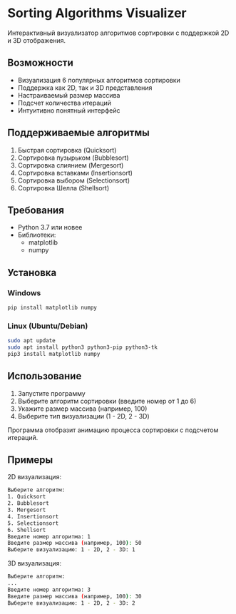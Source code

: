 # Sorting Algorithms Visualizer
Интерактивный визуализатор алгоритмов сортировки с поддержкой 2D и 3D отображения.

## Возможности

- Визуализация 6 популярных алгоритмов сортировки
- Поддержка как 2D, так и 3D представления
- Настраиваемый размер массива
- Подсчет количества итераций
- Интуитивно понятный интерфейс

## Поддерживаемые алгоритмы

1. Быстрая сортировка (Quicksort)
2. Сортировка пузырьком (Bubblesort)
3. Сортировка слиянием (Mergesort)
4. Сортировка вставками (Insertionsort)
5. Сортировка выбором (Selectionsort)
6. Сортировка Шелла (Shellsort)

## Требования

- Python 3.7 или новее
- Библиотеки:
  - matplotlib
  - numpy

## Установка

### Windows
```bash
pip install matplotlib numpy
```

### Linux (Ubuntu/Debian)
```bash
sudo apt update
sudo apt install python3 python3-pip python3-tk
pip3 install matplotlib numpy
```

## Использование

1. Запустите программу
2. Выберите алгоритм сортировки (введите номер от 1 до 6)
3. Укажите размер массива (например, 100)
4. Выберите тип визуализации (1 - 2D, 2 - 3D)

Программа отобразит анимацию процесса сортировки с подсчетом итераций.

## Примеры

2D визуализация:
```bash
Выберите алгоритм:
1. Quicksort
2. Bubblesort
3. Mergesort
4. Insertionsort
5. Selectionsort
6. Shellsort
Введите номер алгоритма: 1
Введите размер массива (например, 100): 50
Выберите визуализацию: 1 - 2D, 2 - 3D: 1
```

3D визуализация:
```bash
Выберите алгоритм:
...
Введите номер алгоритма: 3
Введите размер массива (например, 100): 30
Выберите визуализацию: 1 - 2D, 2 - 3D: 2
```

